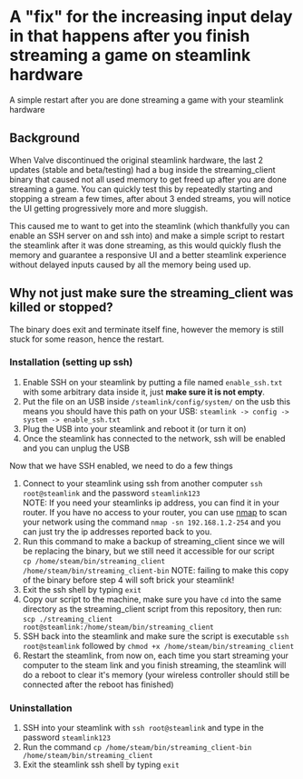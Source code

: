 # A "fix" for the increasing input delay in that happens after you finish streaming a game on steamlink hardware
A simple restart after you are done streaming a game with your steamlink hardware

## Background
When Valve discontinued the original steamlink hardware, the last 2 updates (stable and beta/testing) had a bug inside the streaming_client binary that caused not all used memory to get freed up after you are done streaming a game. You can quickly test this by repeatedly starting and stopping a stream a few times, after about 3 ended streams, you will notice the UI getting progressively more and more sluggish.

This caused me to want to get into the steamlink (which thankfully you can enable an SSH server on and ssh into) and make a simple script to restart the steamlink after it was done streaming, as this would quickly flush the memory and guarantee a responsive UI and a better steamlink experience without delayed inputs caused by all the memory being used up.

## Why not just make sure the streaming_client was killed or stopped?
The binary does exit and terminate itself fine, however the memory is still stuck for some reason, hence the restart.

### Installation (setting up ssh)
1. Enable SSH on your steamlink by putting a file named `enable_ssh.txt` with some arbitrary data inside it, just **make sure it is not empty**.
2. Put the file on an USB inside `/steamlink/config/system/` on the usb this means you should have this path on your USB: `steamlink -> config -> system -> enable_ssh.txt`
3. Plug the USB into your steamlink and reboot it (or turn it on)
4. Once the steamlink has connected to the network, ssh will be enabled and you can unplug the USB

Now that we have SSH enabled, we need to do a few things
1. Connect to your steamlink using ssh from another computer `ssh root@steamlink` and the password `steamlink123` <br/>
NOTE: If you need your steamlinks ip address, you can find it in your router. If you have no access to your router, you can use [nmap](https://nmap.org/download.html) to scan your network using the command `nmap -sn 192.168.1.2-254` and you can just try the ip addresses reported back to you.
2. Run this command to make a backup of streaming_client since we will be replacing the binary, but we still need it accessible for our script <br/>
`cp /home/steam/bin/streaming_client /home/steam/bin/streaming_client-bin`
NOTE: failing to make this copy of the binary before step 4 will soft brick your steamlink!
3. Exit the ssh shell by typing `exit`
4. Copy our script to the machine, make sure you have `cd` into the same directory as the streaming_client script from this repository, then run:<br/>
`scp ./streaming_client root@steamlink:/home/steam/bin/streaming_client`
5. SSH back into the steamlink and make sure the script is executable `ssh root@steamlink` followed by `chmod +x /home/steam/bin/streaming_client`
6. Restart the steamlink, from now on, each time you start streaming your computer to the steam link and you finish streaming, the steamlink will do a reboot to clear it's memory (your wireless controller should still be connected after the reboot has finished)

### Uninstallation
1. SSH into your steamlink with `ssh root@steamlink` and type in the password `steamlink123`
2. Run the command `cp /home/steam/bin/streaming_client-bin /home/steam/bin/streaming_client`
3. Exit the steamlink ssh shell by typing `exit`

